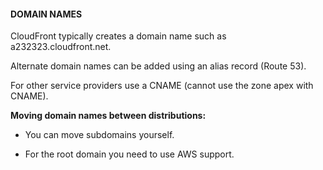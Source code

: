 #### DOMAIN NAMES

CloudFront typically creates a domain name such as a232323.cloudfront.net.

Alternate domain names can be added using an alias record (Route 53).

For other service providers use a CNAME (cannot use the zone apex with CNAME).

**Moving domain names between distributions:**

- You can move subdomains yourself.

- For the root domain you need to use AWS support.

